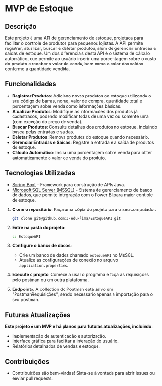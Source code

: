 # MVP de Estoque

## Descrição

Este projeto é uma API de gerenciamento de estoque, projetada para facilitar o controle de produtos para pequenos lojistas. A API permite registrar, atualizar, buscar e deletar produtos, além de gerenciar entradas e saídas de estoque. Um dos diferenciais desta API é o sistema de cálculo automático, que permite ao usuário inserir uma porcentagem sobre o custo do produto e receber o valor de venda, bem como o valor das saídas conforme a quantidade vendida.

## Funcionalidades

- **Registrar Produtos**: Adiciona novos produtos ao estoque utilizando o seu código de barras, nome, valor de compra, quantidade total e porcentagem sobre venda como informações básicas.
- **Atualizar Produtos**: Modifique as informações dos produtos já cadastrados, podendo modificar todas de uma vez ou somente uma (com exceção do preço de venda).
- **Buscar Produtos**: Consulte detalhes dos produtos no estoque, incluindo busca pelas entradas e saidas.
- **Deletar Produtos**: Remova produtos do estoque quando necessário.
- **Gerenciar Entradas e Saídas**: Registre a entrada e a saída de produtos do estoque.
- **Cálculo Automático**: Insira uma porcentagem sobre venda para obter automaticamente o valor de venda do produto.

## Tecnologias Utilizadas

- [Spring Boot](https://spring.io/projects/spring-boot) - Framework para construção de APIs Java.
- [Microsoft SQL Server (MSSQL)](https://www.microsoft.com/en-us/sql-server/sql-server-downloads) - Sistema de gerenciamento de banco de dados, que permite integração com o Power BI para maior controle de estoque.

1. **Clone o repositório**: Faça uma cópia do projeto para o seu computador.
   ```bash
   git clone git@github.com:J-edu-lima/EstoqueAPI.git
   ```

2. **Entre na pasta do projeto**:
   ```bash
   cd EstoqueAPI
   ```

3. **Configure o banco de dados**:
   - Crie um banco de dados chamado `estoqueAPI` no MsSQL.
   - Atualize as configurações de conexão no arquivo `application.properties`.

4. **Execute o projeto**: Comece a usar o programa e faça as requisiçoes pelo postman ou em outra plataforma.

5. **Endpoints**: A collection do Postman está salvo em "PostmanRequisições", sendo necessario apenas a importação para o seu postman.

## Futuras Atualizações

**Este projeto é um MVP e há planos para futuras atualizações, incluindo**:
   - Implementação de autenticação e autorização.
   - Interface gráfica para facilitar a interação do usuário.
   - Relatórios detalhados de vendas e estoque.

## Contribuições

   - Contribuições são bem-vindas! Sinta-se à vontade para abrir issues ou enviar pull requests.
